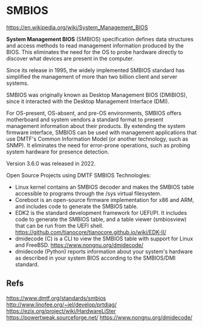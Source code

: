# SMBIOS

https://en.wikipedia.org/wiki/System_Management_BIOS

**System Management BIOS** (SMBIOS) specification defines data structures and access methods to read management information produced by the BIOS. This eliminates the need for the OS to probe hardware directly to discover what devices are present in the computer.

Since its release in 1995, the widely implemented SMBIOS standard has simplified the management of more than two billion client and server systems.

SMBIOS was originally known as Desktop Management BIOS (DMIBIOS), since it interacted with the Desktop Management Interface (DMI).

For OS-present, OS-absent, and pre-OS environments, SMBIOS offers motherboard and system vendors a standard format to present management information about their products. By extending the system firmware interface, SMBIOS can be used with management applications that use DMTF's Common Information Model (or another technology, such as SNMP). It eliminates the need for error-prone operations, such as probing system hardware for presence detection.

Version 3.6.0 was released in 2022.

Open Source Projects using DMTF SMBIOS Technologies:
- Linux kernel contains an SMBIOS decoder and makes the SMBIOS table accessible to programs through the /sys virtual filesystem.
- Coreboot is an open-source firmware implementation for x86 and ARM, and includes code to generate the SMBIOS table.
- EDK2 is the standard development framework for UEFI/PI. It includes code to generate the SMBIOS table, and a table viewer (smbiosview) that can be run from the UEFI shell. https://github.com/tianocore/tianocore.github.io/wiki/EDK-II/
- dmidecode (C) is a CLI to view the SMBIOS table with support for Linux and FreeBSD. https://www.nongnu.org/dmidecode/
- dmidecode (Python) reports information about your system's hardware as described in your system BIOS according to the SMBIOS/DMI standard.

## Refs

https://www.dmtf.org/standards/smbios
http://www.linofee.org/~jel/develop/prtdiag/
https://ezix.org/project/wiki/HardwareLiSter
https://powertweak.sourceforge.net/
https://www.nongnu.org/dmidecode/
